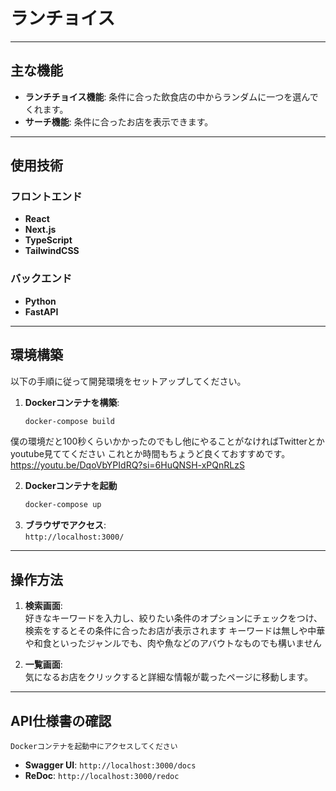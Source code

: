 # ランチョイス



---

## 主な機能

- **ランチチョイス機能**: 条件に合った飲食店の中からランダムに一つを選んでくれます。
- **サーチ機能**: 条件に合ったお店を表示できます。  

---

## 使用技術

### フロントエンド

- **React**
- **Next.js**
- **TypeScript**
- **TailwindCSS**

### バックエンド

- **Python**
- **FastAPI**

---

## 環境構築

以下の手順に従って開発環境をセットアップしてください。

1. **Dockerコンテナを構築**:
   ```zsh
   docker-compose build

僕の環境だと100秒くらいかかったのでもし他にやることがなければTwitterとかyoutube見ててください
これとか時間もちょうど良くておすすめです。https://youtu.be/DqoVbYPIdRQ?si=6HuQNSH-xPQnRLzS

2. **Dockerコンテナを起動**
    ```zsh
    docker-compose up 
3. **ブラウザでアクセス**:  
   `http://localhost:3000/`
---

## 操作方法

1. **検索画面**:  
   好きなキーワードを入力し、絞りたい条件のオプションにチェックをつけ、検索をするとその条件に合ったお店が表示されます
   キーワードは無しや中華や和食といったジャンルでも、肉や魚などのアバウトなものでも構いません

2. **一覧画面**:  
   気になるお店をクリックすると詳細な情報が載ったページに移動します。

---

## API仕様書の確認
    Dockerコンテナを起動中にアクセスしてください

- **Swagger UI**:
  `http://localhost:3000/docs`
- **ReDoc**:
  `http://localhost:3000/redoc`

